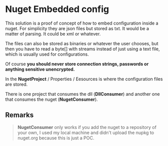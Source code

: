 # Nuget Embedded config
This solution is a proof of concept of how to embed configuration inside a nuget. For simplicity they are json files but stored as txt. It would be a matter of parsing. It could be xml or whatever.

The files can also be stored as binaries or whatever the user chooses, but then you have to read a byte[] with streams instead of just using a text file, which is usually used for configurations.

Of course **you should never store connection strings, passwords or anything sensitive unencrypted.**

In the **NugetProject** / Properties / Eesources is where the configuration files are stored.

There is one project that consumes the dll (**DllConsumer**) and another one that consumes the nuget (**NugetConsumer**).

## Remarks
> **NugetConsumer** only works if you add the nuget to a repository of your own, I used my local machine and didn't upload the nupkg to nuget.org because this is just a POC.
